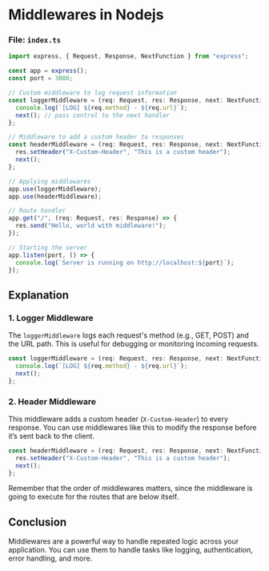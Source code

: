 # Middlewares in Nodejs

### File: `index.ts`

```typescript
import express, { Request, Response, NextFunction } from "express";

const app = express();
const port = 3000;

// Custom middleware to log request information
const loggerMiddleware = (req: Request, res: Response, next: NextFunction) => {
  console.log(`[LOG] ${req.method} - ${req.url}`);
  next(); // pass control to the next handler
};

// Middleware to add a custom header to responses
const headerMiddleware = (req: Request, res: Response, next: NextFunction) => {
  res.setHeader("X-Custom-Header", "This is a custom header");
  next();
};

// Applying middlewares
app.use(loggerMiddleware);
app.use(headerMiddleware);

// Route handler
app.get("/", (req: Request, res: Response) => {
  res.send("Hello, world with middleware!");
});

// Starting the server
app.listen(port, () => {
  console.log(`Server is running on http://localhost:${port}`);
});
```

## Explanation

### 1. Logger Middleware

The `loggerMiddleware` logs each request's method (e.g., GET, POST) and the URL path. This is useful for debugging or monitoring incoming requests.

```typescript
const loggerMiddleware = (req: Request, res: Response, next: NextFunction) => {
  console.log(`[LOG] ${req.method} - ${req.url}`);
  next();
};
```

### 2. Header Middleware

This middleware adds a custom header (`X-Custom-Header`) to every response. You can use middlewares like this to modify the response before it’s sent back to the client.

```typescript
const headerMiddleware = (req: Request, res: Response, next: NextFunction) => {
  res.setHeader("X-Custom-Header", "This is a custom header");
  next();
};
```

Remember that the order of middlewares matters, since the middleware is going to execute for the routes that are below itself.

## Conclusion

Middlewares are a powerful way to handle repeated logic across your application. You can use them to handle tasks like logging, authentication, error handling, and more.

